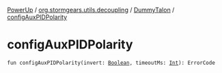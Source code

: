 [PowerUp](../../index.md) / [org.stormgears.utils.decoupling](../index.md) / [DummyTalon](index.md) / [configAuxPIDPolarity](./config-aux-p-i-d-polarity.md)

# configAuxPIDPolarity

`fun configAuxPIDPolarity(invert: `[`Boolean`](https://kotlinlang.org/api/latest/jvm/stdlib/kotlin/-boolean/index.html)`, timeoutMs: `[`Int`](https://kotlinlang.org/api/latest/jvm/stdlib/kotlin/-int/index.html)`): ErrorCode`